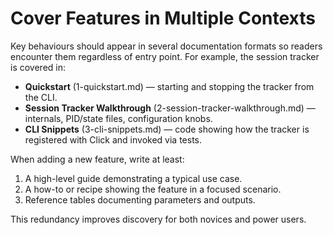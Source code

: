 ﻿# Cover Features in Multiple Contexts

Key behaviours should appear in several documentation formats so readers encounter them regardless of entry point. For example, the session tracker is covered in:

- **Quickstart** ( 1-quickstart.md) — starting and stopping the tracker from the CLI.
- **Session Tracker Walkthrough** ( 2-session-tracker-walkthrough.md) — internals, PID/state files, configuration knobs.
- **CLI Snippets** ( 3-cli-snippets.md) — code showing how the tracker is registered with Click and invoked via tests.

When adding a new feature, write at least:

1. A high-level guide demonstrating a typical use case.
2. A how-to or recipe showing the feature in a focused scenario.
3. Reference tables documenting parameters and outputs.

This redundancy improves discovery for both novices and power users.
